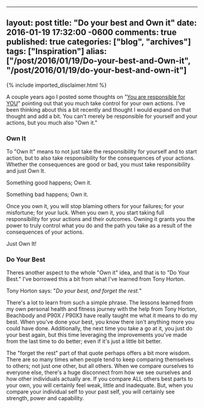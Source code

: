   ---
  layout: post
  title: "Do your best and Own it"
  date: 2016-01-19 17:32:00 -0600
  comments: true
  published: true
  categories: ["blog", "archives"]
  tags: ["Inspiration"]
  alias: ["/post/2016/01/19/Do-your-best-and-Own-it", "/post/2016/01/19/do-your-best-and-own-it"]
  ---
<!-- more -->
{% include imported_disclaimer.html %}
<p>A couple years ago I posted some thoughts on "<a href="http://pietschsoft.com/post/2013/09/08/You-are-responsible-for-YOU">You are responsible for YOU</a>" pointing out that you much take control for your own actions. I've been thinking about this a bit recently and thought I would expand on that thought and add a bit. You can't merely be responsible for yourself and your actions, but you much also "Own it."</p>
<h3>Own It</h3>
<p>To "Own It" means to not just take the responsibility for yourself and to start action, but to also take responsibility for the consequences of your actions. Whether the consequences are good or bad, you must take responsibility and just Own It.</p>
<p>Something good happens; Own it.</p>
<p>Something bad happens; Own it.</p>
<p>Once you own it, you will stop blaming others for your failures; for your misfortune; for your luck. When you own it, you start taking full responsibility for your actions and their outcomes. Owning it grants you the power to truly control what you do and the path you take as a result of the consequences of your actions.</p>
<p>Just Own It!</p>
<h3>Do Your Best</h3>
<p>Theres another aspect to the whole "Own it" idea, and that is to "Do Your Best." I've borrowed this a bit from what I've learned from Tony Horton.</p>
<p>Tony Horton says: "<em>Do your best, and forget the rest.</em>"</p>
<p>There's a lot to learn from such a simple phrase. The lessons learned from my own personal health and fitness journey with the help from Tony Horton, Beachbody and P90X / P90X3 have really taught me what it means to do my best. When you've done your best, you know there isn't anything more you could have done. Additionally, the next time you take a go at it, you just do your best again, but this time leveraging the improvements you've made from the last time to do better; even if it's just a little bit better.</p>
<p>The "forget the rest" part of that quote perhaps offers a bit more wisdom. There are so many times when people tend to keep comparing themselves to others; not just one other, but all others. When we compare ourselves to everyone else, there's a huge disconnect from how we see ourselves and how other individuals actually are. If you compare ALL others best parts to your own, you will certainly feel weak, little and inadequate. But, when you compare your individual self to your past self, you will certainly see strength, power and capability.</p>
